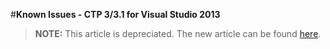 <properties pageTitle="Known Issues - CTP 3/3.1 for Visual Studio 2013"
  description="This is an article on bower tutorial"
  services=""
  documentationCenter=""
  authors="bursteg" />

#**Known Issues - CTP 3/3.1 for Visual Studio 2013**

> **NOTE:** This article is depreciated. The new article can be found [here](/articles/known-issues/known-issues-vs2013.md).
